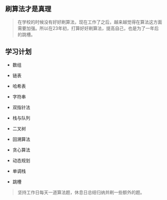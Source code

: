 ## 刷算法才是真理
> 在学校的时候没有好好刷算法，现在工作了之后，越来越觉得在算法这方面需要加强。所以在23年初，打算好好刷算法，提高自己，也是为了一年后的跳槽。

## 学习计划
+ 数组
+ 链表
+ 哈希表
+ 字符串
+ 双指针法
+ 栈与队列
+ 二叉树
+ 回溯算法
+ 贪心算法
+ 动态规划
+ 单调栈

+ 跳槽 

> 坚持工作日每天一道算法题，休息日总结归纳并刷一些额外的题。
